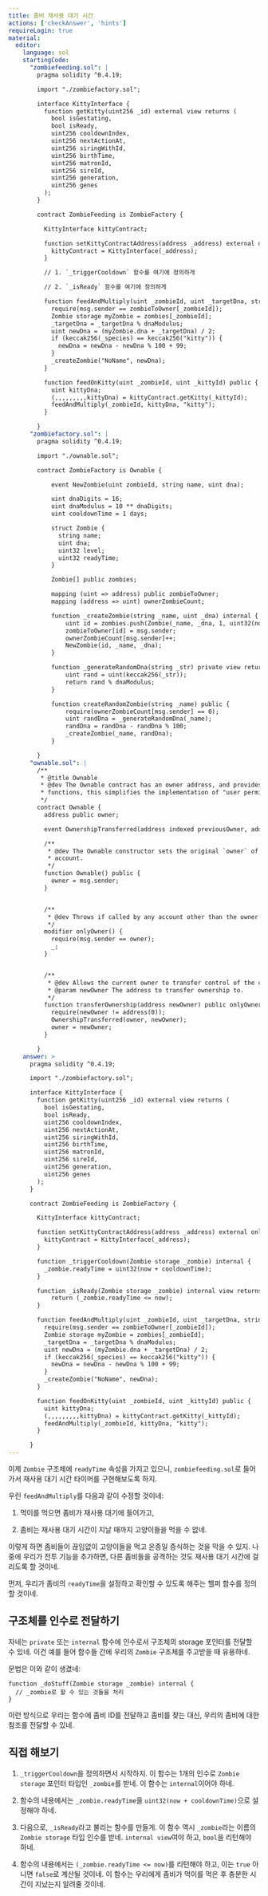 ```yaml
---
title: 좀비 재사용 대기 시간
actions: ['checkAnswer', 'hints']
requireLogin: true
material:
  editor:
    language: sol
    startingCode:
      "zombiefeeding.sol": |
        pragma solidity ^0.4.19;

        import "./zombiefactory.sol";

        interface KittyInterface {
          function getKitty(uint256 _id) external view returns (
            bool isGestating,
            bool isReady,
            uint256 cooldownIndex,
            uint256 nextActionAt,
            uint256 siringWithId,
            uint256 birthTime,
            uint256 matronId,
            uint256 sireId,
            uint256 generation,
            uint256 genes
          );
        }

        contract ZombieFeeding is ZombieFactory {

          KittyInterface kittyContract;

          function setKittyContractAddress(address _address) external onlyOwner {
            kittyContract = KittyInterface(_address);
          }

          // 1. `_triggerCooldown` 함수를 여기에 정의하게

          // 2. `_isReady` 함수를 여기에 정의하게

          function feedAndMultiply(uint _zombieId, uint _targetDna, string _species) public {
            require(msg.sender == zombieToOwner[_zombieId]);
            Zombie storage myZombie = zombies[_zombieId];
            _targetDna = _targetDna % dnaModulus;
            uint newDna = (myZombie.dna + _targetDna) / 2;
            if (keccak256(_species) == keccak256("kitty")) {
              newDna = newDna - newDna % 100 + 99;
            }
            _createZombie("NoName", newDna);
          }

          function feedOnKitty(uint _zombieId, uint _kittyId) public {
            uint kittyDna;
            (,,,,,,,,,kittyDna) = kittyContract.getKitty(_kittyId);
            feedAndMultiply(_zombieId, kittyDna, "kitty");
          }

        }
      "zombiefactory.sol": |
        pragma solidity ^0.4.19;

        import "./ownable.sol";

        contract ZombieFactory is Ownable {

            event NewZombie(uint zombieId, string name, uint dna);

            uint dnaDigits = 16;
            uint dnaModulus = 10 ** dnaDigits;
            uint cooldownTime = 1 days;

            struct Zombie {
              string name;
              uint dna;
              uint32 level;
              uint32 readyTime;
            }

            Zombie[] public zombies;

            mapping (uint => address) public zombieToOwner;
            mapping (address => uint) ownerZombieCount;

            function _createZombie(string _name, uint _dna) internal {
                uint id = zombies.push(Zombie(_name, _dna, 1, uint32(now + cooldownTime))) - 1;
                zombieToOwner[id] = msg.sender;
                ownerZombieCount[msg.sender]++;
                NewZombie(id, _name, _dna);
            }

            function _generateRandomDna(string _str) private view returns (uint) {
                uint rand = uint(keccak256(_str));
                return rand % dnaModulus;
            }

            function createRandomZombie(string _name) public {
                require(ownerZombieCount[msg.sender] == 0);
                uint randDna = _generateRandomDna(_name);
                randDna = randDna - randDna % 100;
                _createZombie(_name, randDna);
            }

        }
      "ownable.sol": |
        /**
         * @title Ownable
         * @dev The Ownable contract has an owner address, and provides basic authorization control
         * functions, this simplifies the implementation of "user permissions".
         */
        contract Ownable {
          address public owner;

          event OwnershipTransferred(address indexed previousOwner, address indexed newOwner);

          /**
           * @dev The Ownable constructor sets the original `owner` of the contract to the sender
           * account.
           */
          function Ownable() public {
            owner = msg.sender;
          }


          /**
           * @dev Throws if called by any account other than the owner.
           */
          modifier onlyOwner() {
            require(msg.sender == owner);
            _;
          }


          /**
           * @dev Allows the current owner to transfer control of the contract to a newOwner.
           * @param newOwner The address to transfer ownership to.
           */
          function transferOwnership(address newOwner) public onlyOwner {
            require(newOwner != address(0));
            OwnershipTransferred(owner, newOwner);
            owner = newOwner;
          }

        }
    answer: >
      pragma solidity ^0.4.19;

      import "./zombiefactory.sol";

      interface KittyInterface {
        function getKitty(uint256 _id) external view returns (
          bool isGestating,
          bool isReady,
          uint256 cooldownIndex,
          uint256 nextActionAt,
          uint256 siringWithId,
          uint256 birthTime,
          uint256 matronId,
          uint256 sireId,
          uint256 generation,
          uint256 genes
        );
      }

      contract ZombieFeeding is ZombieFactory {

        KittyInterface kittyContract;

        function setKittyContractAddress(address _address) external onlyOwner {
          kittyContract = KittyInterface(_address);
        }

        function _triggerCooldown(Zombie storage _zombie) internal {
          _zombie.readyTime = uint32(now + cooldownTime);
        }

        function _isReady(Zombie storage _zombie) internal view returns (bool) {
            return (_zombie.readyTime <= now);
        }

        function feedAndMultiply(uint _zombieId, uint _targetDna, string _species) public {
          require(msg.sender == zombieToOwner[_zombieId]);
          Zombie storage myZombie = zombies[_zombieId];
          _targetDna = _targetDna % dnaModulus;
          uint newDna = (myZombie.dna + _targetDna) / 2;
          if (keccak256(_species) == keccak256("kitty")) {
            newDna = newDna - newDna % 100 + 99;
          }
          _createZombie("NoName", newDna);
        }

        function feedOnKitty(uint _zombieId, uint _kittyId) public {
          uint kittyDna;
          (,,,,,,,,,kittyDna) = kittyContract.getKitty(_kittyId);
          feedAndMultiply(_zombieId, kittyDna, "kitty");
        }

      }
---
```


이제 `Zombie` 구조체에 `readyTime` 속성을 가지고 있으니, `zombiefeeding.sol`로 들어가서 재사용 대기 시간 타이머를 구현해보도록 하지.

우린 `feedAndMultiply`를 다음과 같이 수정할 것이네: 

1. 먹이를 먹으면 좀비가 재사용 대기에 들어가고,

2. 좀비는 재사용 대기 시간이 지날 때까지 고양이들을 먹을 수 없네.

이렇게 하면 좀비들이 끊임없이 고양이들을 먹고 온종일 증식하는 것을 막을 수 있지. 나중에 우리가 전투 기능을 추가하면, 다른 좀비들을 공격하는 것도 재사용 대기 시간에 걸리도록 할 것이네.

먼저, 우리가 좀비의 `readyTime`을 설정하고 확인할 수 있도록 해주는 헬퍼 함수를 정의할 것이네.

## 구조체를 인수로 전달하기

자네는 `private` 또는 `internal` 함수에 인수로서 구조체의 storage 포인터를 전달할 수 있네. 이건 예를 들어 함수들 간에 우리의 `Zombie` 구조체를 주고받을 때 유용하네.

문법은 이와 같이 생겼네:

```
function _doStuff(Zombie storage _zombie) internal {
  // _zombie로 할 수 있는 것들을 처리
}
```

이런 방식으로 우리는 함수에 좀비 ID를 전달하고 좀비를 찾는 대신, 우리의 좀비에 대한 참조를 전달할 수 있네.

## 직접 해보기

1. `_triggerCooldown`을 정의하면서 시작하지. 이 함수는 1개의 인수로 `Zombie storage` 포인터 타입인 `_zombie`를 받네. 이 함수는 `internal`이어야 하네.

2. 함수의 내용에서는 `_zombie.readyTime`을 `uint32(now + cooldownTime)`으로 설정해야 하네.

3. 다음으로, `_isReady`라고 불리는 함수를 만들게. 이 함수 역시 `_zombie`라는 이름의 `Zombie storage` 타입 인수를 받네. `internal view`여야 하고, `bool`을 리턴해야 하네.

4. 함수의 내용에서는 `(_zombie.readyTime <= now)`를 리턴해야 하고, 이는 `true` 아니면 `false`로 계산될 것이네. 이 함수는 우리에게 좀비가 먹이를 먹은 후 충분한 시간이 지났는지 알려줄 것이네.
